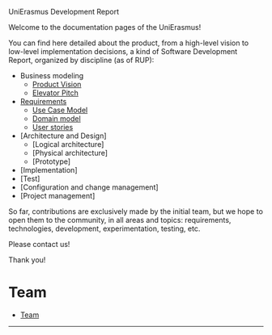 UniErasmus Development Report

Welcome to the documentation pages of the UniErasmus!

You can find here detailed about the product, from a high-level vision to low-level implementation decisions, a kind of Software Development Report, organized by discipline (as of RUP): 

* Business modeling 
  * [Product Vision](docs/ProductVision.md)
  * [Elevator Pitch](docs/ElevatorPitch.md)
* [Requirements](requirements.md)
  * [Use Case Model](docs/requirements.md)
  * [Domain model](docs/requirements.md)
  * [User stories](docs/requirements.md)
* [Architecture and Design]
  * [Logical architecture]
  * [Physical architecture]
  * [Prototype]
* [Implementation]
* [Test]
* [Configuration and change management]
* [Project management]




So far, contributions are exclusively made by the initial team, but we hope to open them to the community, in all areas and topics: requirements, technologies, development, experimentation, testing, etc.

Please contact us! 

Thank you!


# Team 
* [Team](docs/team.md)


---

